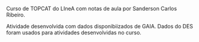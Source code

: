 Curso de TOPCAT do LIneA com notas de aula por Sanderson Carlos Ribeiro. 

Atividade desenvolvida com dados disponibiizados de GAIA. Dados do DES foram usados para atividades desenvolvidas no curso.
